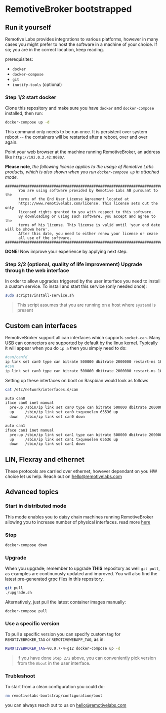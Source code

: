 # RemotiveBroker bootstrapped
## Run it yourself

Remotive Labs provides integrations to various platforms, however in many cases 
you might prefer to host the software in a machine of your choice. If so; you are in the correct location, 
keep reading.

prerequisites:
- `docker` 
- `docker-compose`
- `git` 
- `inotify-tools` (optional)

### Step 1/2 start docker 

Clone this repository and make sure you have `docker` and `docker-compose`
installed, then run:

```bash
docker-compose up -d
```

This command only needs to be run once. It is persistent over system reboot --
the containers will be restarted after a reboot, over and over again.

Point your web browser at the machine running RemotiveBroker, an address like
`http://192.0.2.42:8080/`. 


**Please note**, *the following license applies to the usage of Remotive Labs products, which is also shown when you run `docker-compose up` in attached mode.*
```
##########################################################################################
      You are using software provided by Remotive Labs AB pursuant to the
      terms of the End User License Agreement located at
      https://www.remotivelabs.com/license. This license sets out the only
      licensed rights granted to you with respect to this software.
      By downloading or using such software, you accept and agree to the
      terms of his license. This license is valid until 'your end date will be shown here'.
      After this date, you need to either renew your license or cease
      all use of the software.
##########################################################################################
```

**DONE**! Now improve your experience by applying next step. 


### Step 2/2 (optional, quality of life improvement) Upgrade through the web interface

In order to allow upgrades triggered by the user interface you need to install a 
custom service. To install and start this service (only needed once):

```bash
sudo scripts/install-service.sh
```

> This script assumes that you are running on a host where `systemd` is present 

## Custom can interfaces

RemotiveBroker support all can interfaces which supports `socket-can`. Many USB 
can connectors are supported by default by the linux kernel. Typically it will appear
when you do `ip a` then you simply need to do:
```bash
#can/canfd
ip link set can0 type can bitrate 500000 dbitrate 2000000 restart-ms 1000 berr-reporting on fd on
#can
ip link set can0 type can bitrate 500000 dbitrate 2000000 restart-ms 1000 berr-reporting on 
```

Setting up these interfaces on boot on Raspbian would look as follows
```bash
cat /etc/network/interfaces.d/can
```

```bash
auto can0
iface can0 inet manual
  pre-up /sbin/ip link set can0 type can bitrate 500000 dbitrate 2000000 restart-ms 1000 berr-reporting on fd on
  up     /sbin/ip link set can0 txqueuelen 65536 up
  down   /sbin/ip link set can0 down

auto can1
iface can1 inet manual
  pre-up /sbin/ip link set can1 type can bitrate 500000 dbitrate 2000000 restart-ms 1000 berr-reporting on fd on
  up     /sbin/ip link set can1 txqueuelen 65536 up
  down   /sbin/ip link set can1 down
```

## LIN, Flexray and ethernet

These protocols are carried over ethernet, however dependant on you HW choice let us help. Reach out on [hello@remotivelabs.com](mailto:hello@remotivelabs.com?subject=Help%20with%20setting%20up%20interfaces)

## Advanced topics




### Start in distributed mode

This mode enables you to daisy chain machines running RemotiveBroker allowing you to increase number of physical interfaces.
read more [here](configuration_distributed/README.md)


### Stop

```bash
docker-compose down
```

### Upgrade

When you upgrade; remember to upgrade **THIS** repository as well `git pull`,
as examples are continuously updated and improved. You will also find the
latest pre-generated grpc files in this repository.

```bash
git pull
./upgrade.sh
```

Alternatively, just pull the latest container images manually:

```base
docker-compose pull
```

### Use a specific version

To pull a specific version you can specify custom tag for `REMOTIVEBROKER_TAG` or
`REMOTIVEWEBAPP_TAG`, as in:

```bash
REMOTIVEBROKER_TAG=v0.0.7-4-g12 docker-compose up -d
```
> If you have done `Step 2/2` above, you can conveniently pick version from the `About` in the user interface.

### Trubleshoot

To start from a clean configuration you could do:
```bash
rm remotivelabs-bootstrap/configuration/boot
```

you can always reach out to us on [hello@remotivelabs.com](mailto:hello@remotivelabs.com?subject=Hello)